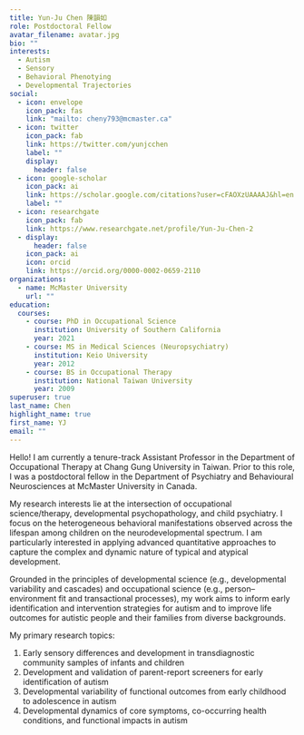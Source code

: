 ```yaml
---
title: Yun-Ju Chen 陳韻如
role: Postdoctoral Fellow
avatar_filename: avatar.jpg
bio: ""
interests:
  - Autism
  - Sensory
  - Behavioral Phenotying
  - Developmental Trajectories
social:
  - icon: envelope
    icon_pack: fas
    link: "mailto: cheny793@mcmaster.ca"
  - icon: twitter
    icon_pack: fab
    link: https://twitter.com/yunjcchen
    label: ""
    display:
      header: false
  - icon: google-scholar
    icon_pack: ai
    link: https://scholar.google.com/citations?user=cFAOXzUAAAAJ&hl=en
    label: ""
  - icon: researchgate
    icon_pack: fab
    link: https://www.researchgate.net/profile/Yun-Ju-Chen-2
  - display:
      header: false
    icon_pack: ai
    icon: orcid
    link: https://orcid.org/0000-0002-0659-2110
organizations:
  - name: McMaster University
    url: ""
education:
  courses:
    - course: PhD in Occupational Science
      institution: University of Southern California
      year: 2021
    - course: MS in Medical Sciences (Neuropsychiatry)
      institution: Keio University
      year: 2012
    - course: BS in Occupational Therapy
      institution: National Taiwan University
      year: 2009
superuser: true
last_name: Chen
highlight_name: true
first_name: YJ
email: ""
---
```

Hello! I am currently a tenure-track Assistant Professor in the Department of Occupational Therapy at Chang Gung University in Taiwan. Prior to this role, I was a postdoctoral fellow in the Department of Psychiatry and Behavioural Neurosciences at McMaster University in Canada.

My research interests lie at the intersection of occupational science/therapy, developmental psychopathology, and child psychiatry. I focus on the heterogeneous behavioral manifestations observed across the lifespan among children on the neurodevelopmental spectrum. I am particularly interested in applying advanced quantitative approaches to capture the complex and dynamic nature of typical and atypical development.

Grounded in the principles of developmental science (e.g., developmental variability and cascades) and occupational science (e.g., person–environment fit and transactional processes), my work aims to inform early identification and intervention strategies for autism and to improve life outcomes for autistic people and their families from diverse backgrounds.

M﻿y primary research topics:

1. Early sensory differences and development in transdiagnostic community samples of infants and children
2. Development and validation of parent-report screeners for early identification of autism 
3. Developmental variability of functional outcomes from early childhood to adolescence in autism 
4. Developmental dynamics of core symptoms, co-occurring health conditions, and functional impacts in autism
